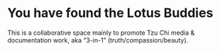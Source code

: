 # You have found the Lotus Buddies

This is a collaborative space mainly to promote Tzu Chi media & documentation work, aka “3-in-1” (truth/compassion/beauty).
